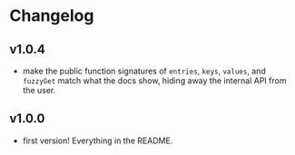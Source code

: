 # Changelog

## v1.0.4
- make the public function signatures of `entries`, `keys`, `values`, and `fuzzyGet` match what the docs show, hiding away the internal API from the user.

## v1.0.0
- first version! Everything in the README.
